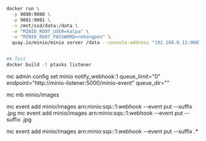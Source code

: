 


```bash

docker run \
  -p 9000:9000 \
  -p 9001:9001 \
  -v /mnt/ssd/data:/data \
  -e "MINIO_ROOT_USER=kalpa" \
  -e "MINIO_ROOT_PASSWORD=rekongpeo" \
  quay.io/minio/minio server /data --console-address "192.168.0.11:9001"


## Test
docker build -t ptasks listener

```


mc admin config set minio notify_webhook:1 queue_limit="0"  endpoint="http://minio-listener:5000/minio-event" queue_dir=""

mc mb minio/images

mc event add minio/images arn:minio:sqs::1:webhook --event put --suffix .jpg
mc event add minio/images arn:minio:sqs::1:webhook --event put --suffix .jpg


mc event add minio/images arn:minio:sqs::1:webhook --event put --suffix .*





